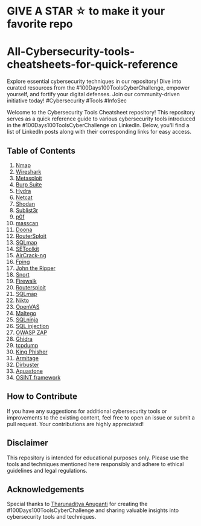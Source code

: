 # GIVE A STAR ☆ to make it your favorite repo
# All-Cybersecurity-tools-cheatsheets-for-quick-reference

Explore essential cybersecurity techniques in our repository! Dive into curated resources from the #100Days100ToolsCyberChallenge, empower yourself, and fortify your digital defenses. Join our community-driven initiative today! #Cybersecurity #Tools #InfoSec

Welcome to the Cybersecurity Tools Cheatsheet repository! This repository serves as a quick reference guide to various cybersecurity tools introduced in the #100Days100ToolsCyberChallenge on LinkedIn. Below, you'll find a list of LinkedIn posts along with their corresponding links for easy access.

## Table of Contents

1. [Nmap](https://www.linkedin.com/posts/tharunaditya-anuganti_100days100toolscyberchallenge-cybersecurity-activity-7160250808050089984-3k4Z?utm_source=share&utm_medium=member_desktop)
2. [Wireshark](https://www.linkedin.com/posts/tharunaditya-anuganti_100days100toolscyberchallenge-cybersecurity-activity-7160692749380272129-6sX2?utm_source=share&utm_medium=member_desktop)
3. [Metasploit](https://www.linkedin.com/posts/tharunaditya-anuganti_100days100toolscyberchallenge-cybersecurity-activity-7161008950023266304-gWxA?utm_source=share&utm_medium=member_desktop)
4. [Burp Suite](https://www.linkedin.com/posts/tharunaditya-anuganti_100days100toolscyberchallenge-cybersecurity-activity-7161411664938995712-_Tuf?utm_source=share&utm_medium=member_desktop)
5. [Hydra](https://www.linkedin.com/posts/tharunaditya-anuganti_100days100toolscyberchallenge-cybersecurity-activity-7161771478110199808-cNPb?utm_source=share&utm_medium=member_desktop)
6. [Netcat](https://www.linkedin.com/posts/tharunaditya-anuganti_100days100toolscyberchallenge-cybersecurity-activity-7162153208134533120-ctPK?utm_source=share&utm_medium=member_desktop)
7. [Shodan](https://www.linkedin.com/posts/tharunaditya-anuganti_100days100toolscyberchallenge-cybersecurity-activity-7162498009463812096-drAz?utm_source=share&utm_medium=member_desktop)
8. [Sublist3r](https://www.linkedin.com/posts/tharunaditya-anuganti_100days100toolscyberchallenge-cybersecurity-activity-7162796881473888258-3avK?utm_source=share&utm_medium=member_desktop)
9. [p0f](https://www.linkedin.com/posts/tharunaditya-anuganti_cybersecurity-tool-cheatsheet-activity-7163202268060749825-aNvZ?utm_source=share&utm_medium=member_desktop)
10. [masscan](https://www.linkedin.com/posts/tharunaditya-anuganti_100days100toolscyberchallenge-cybersecurity-activity-7163834600643915777-ZUw3?utm_source=share&utm_medium=member_desktop)
11. [Doona](https://www.linkedin.com/posts/tharunaditya-anuganti_wireless-attacks-activity-7164325917425618945-XL--?utm_source=share&utm_medium=member_desktop)
12. [RouterSploit](https://www.linkedin.com/posts/tharunaditya-anuganti_100days100toolscyberchallenge-theharvester-activity-7165310066747695105-Ryu9?utm_source=share&utm_medium=member_desktop)
13. [SQLmap](https://www.linkedin.com/posts/tharunaditya-anuganti_100days100toolscyberchallenge-firewalk-networksecurity-activity-7165764261858791425-BDDS?utm_source=share&utm_medium=member_desktop)
14. [SEToolkit](https://www.linkedin.com/posts/tharunaditya-anuganti_setoolkit-activity-7166111158507175937-Dxc9?utm_source=share&utm_medium=member_desktop)
15. [AirCrack-ng](https://www.linkedin.com/posts/tharunaditya-anuganti_100days100toolscyberchallenge-p0f-passiveosfingerprinting-activity-7166718980605374465-azJ3?utm_source=share&utm_medium=member_desktop)
16. [Fping](https://www.linkedin.com/posts/tharunaditya-anuganti_shodan-cheat-sheet-activity-7167148000606191616-xDUe?utm_source=share&utm_medium=member_desktop)
17. [John the Ripper](https://www.linkedin.com/posts/tharunaditya-anuganti_100days100toolscyberchallenge-sublist3r-subdomainenumeration-activity-7167562073428705281-Mc4J?utm_source=share&utm_medium=member_desktop)
18. [Snort](https://www.linkedin.com/posts/tharunaditya-anuganti_masscan-activity-7168253527083929600-LJlX?utm_source=share&utm_medium=member_desktop)
19. [Firewalk](https://www.linkedin.com/posts/tharunaditya-anuganti_doona-activity-7168666771166625793-vML_?utm_source=share&utm_medium=member_desktop)
20. [Routersploit](https://www.linkedin.com/posts/tharunaditya-anuganti_routersploit-activity-7168992579512987648--WI4?utm_source=share&utm_medium=member_desktop)
21. [SQLmap](https://www.linkedin.com/posts/tharunaditya-anuganti_100days100toolscyberchallenge-interested-activity-7169656269555818497-y18m?utm_source=share&utm_medium=member_desktop)
22. [Nikto](https://www.linkedin.com/posts/tharunaditya-anuganti_100days100toolscyberchallenge-nikto-websecurity-activity-7170120496540241921-bt7y?utm_source=share&utm_medium=member_desktop)
23. [OpenVAS](https://www.linkedin.com/posts/tharunaditya-anuganti_openvas-cheatsheet-by-tharunaditya-anuagnti-activity-7170858750763806720-516x?utm_source=share&utm_medium=member_desktop)
24. [Maltego](https://www.linkedin.com/posts/tharunaditya-anuganti_maltego-ir-handbook-activity-7171748761264672768-aLbo?utm_source=share&utm_medium=member_desktop)
25. [SQLninja](https://www.linkedin.com/posts/tharunaditya-anuganti_sqlninja-activity-7172983112295985154-we28?utm_source=share&utm_medium=member_desktop)
26. [SQL injection](https://www.linkedin.com/posts/tharunaditya-anuganti_sql-injection-activity-7173712261633568768-A2JQ?utm_source=share&utm_medium=member_desktop)
27. [OWASP ZAP](https://www.linkedin.com/posts/tharunaditya-anuganti_zap-guide-by-owasp-activity-7174828037962694657-B-tT?utm_source=share&utm_medium=member_desktop)
28. [Ghidra](https://www.linkedin.com/posts/tharunaditya-anuganti_100days100toolscyberchallenge-ghidra-reverseengineering-activity-7177760803821875202-Lbqx?utm_source=share&utm_medium=member_desktop)
29. [tcpdump](https://www.linkedin.com/posts/tharunaditya-anuganti_tcpdump-activity-7178122190083534849-ZnYn?utm_source=share&utm_medium=member_desktop)
30. [King Phisher](https://www.linkedin.com/posts/tharunaditya-anuganti_king-phisher-activity-7179168126020853761-HGZH?utm_source=share&utm_medium=member_desktop)
31. [Armitage](https://www.linkedin.com/posts/tharunaditya-anuganti_armitage-activity-7183897669692522496-b0dL?utm_source=share&utm_medium=member_desktop)
32. [Dirbuster](https://www.linkedin.com/posts/tharunaditya-anuganti_cybersecurity-webapplication-pentesters-activity-7195104507414892544-78R_?utm_source=share&utm_medium=member_desktop)
33. [Aquastone](https://www.linkedin.com/posts/tharunaditya-anuganti_github-tharunadityaall-cybersecurity-tools-cheatsheets-for-quick-reference-activity-7199827015540121600-5mIt?utm_source=share&utm_medium=member_desktop)
34. [OSINT framework](https://www.linkedin.com/posts/tharunaditya-anuganti_day-34-the-art-of-open-source-eyes-leveraging-activity-7211052144391512067-sK0m?utm_source=share&utm_medium=member_desktop)
## How to Contribute


If you have any suggestions for additional cybersecurity tools or improvements to the existing content, feel free to open an issue or submit a pull request. Your contributions are highly appreciated!

## Disclaimer

This repository is intended for educational purposes only. Please use the tools and techniques mentioned here responsibly and adhere to ethical guidelines and legal regulations.

## Acknowledgements

Special thanks to [Tharunaditya Anuganti](https://www.linkedin.com/in/tharunaditya-anuganti/) for creating the #100Days100ToolsCyberChallenge and sharing valuable insights into cybersecurity tools and techniques.

